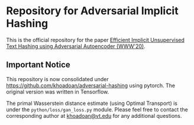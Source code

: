 # Repository for Adversarial Implicit Hashing

This is the official repository for the paper [Efficient Implicit Unsupervised Text Hashing using Adversarial Autoencoder (WWW'20)](https://dl.acm.org/doi/abs/10.1145/3366423.3380150). 

## Important Notice

This repository is now consolidated under https://github.com/khoadoan/adversarial-hashing using pytorch. The original version was written in Tensorflow.

The primal Wasserstein distance estimate (using Optimal Transport) is under the `python/loss/gan_loss.py` module. Please feel free to contact the corresponding author at khoadoan@vt.edu for any additional questions.
